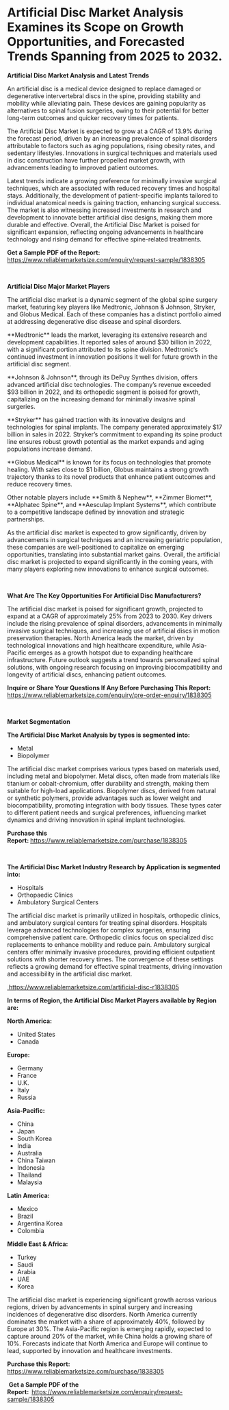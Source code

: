 <p><h1>Artificial Disc Market Analysis Examines its Scope on Growth Opportunities, and Forecasted Trends Spanning from 2025 to 2032.</h1></p><p><strong>Artificial Disc Market Analysis and Latest Trends</strong></p>
<p><p>An artificial disc is a medical device designed to replace damaged or degenerative intervertebral discs in the spine, providing stability and mobility while alleviating pain. These devices are gaining popularity as alternatives to spinal fusion surgeries, owing to their potential for better long-term outcomes and quicker recovery times for patients.</p><p>The Artificial Disc Market is expected to grow at a CAGR of 13.9% during the forecast period, driven by an increasing prevalence of spinal disorders attributable to factors such as aging populations, rising obesity rates, and sedentary lifestyles. Innovations in surgical techniques and materials used in disc construction have further propelled market growth, with advancements leading to improved patient outcomes.</p><p>Latest trends indicate a growing preference for minimally invasive surgical techniques, which are associated with reduced recovery times and hospital stays. Additionally, the development of patient-specific implants tailored to individual anatomical needs is gaining traction, enhancing surgical success. The market is also witnessing increased investments in research and development to innovate better artificial disc designs, making them more durable and effective. Overall, the Artificial Disc Market is poised for significant expansion, reflecting ongoing advancements in healthcare technology and rising demand for effective spine-related treatments.</p></p>
<p><strong>Get a Sample PDF of the Report:&nbsp;</strong> <a href="https://www.reliablemarketsize.com/enquiry/request-sample/1838305?utm_campaign=2782&utm_medium=2&utm_source=Github&utm_content=ia&utm_term=13042025&utm_id=artificial-disc">https://www.reliablemarketsize.com/enquiry/request-sample/1838305</a></p>
<p>&nbsp;</p>
<p><strong>Artificial Disc Major Market Players</strong></p>
<p><p>The artificial disc market is a dynamic segment of the global spine surgery market, featuring key players like Medtronic, Johnson & Johnson, Stryker, and Globus Medical. Each of these companies has a distinct portfolio aimed at addressing degenerative disc disease and spinal disorders.</p><p>**Medtronic** leads the market, leveraging its extensive research and development capabilities. It reported sales of around $30 billion in 2022, with a significant portion attributed to its spine division. Medtronic’s continued investment in innovation positions it well for future growth in the artificial disc segment.</p><p>**Johnson & Johnson**, through its DePuy Synthes division, offers advanced artificial disc technologies. The company’s revenue exceeded $93 billion in 2022, and its orthopedic segment is poised for growth, capitalizing on the increasing demand for minimally invasive spinal surgeries.</p><p>**Stryker** has gained traction with its innovative designs and technologies for spinal implants. The company generated approximately $17 billion in sales in 2022. Stryker’s commitment to expanding its spine product line ensures robust growth potential as the market expands and aging populations increase demand.</p><p>**Globus Medical** is known for its focus on technologies that promote healing. With sales close to $1 billion, Globus maintains a strong growth trajectory thanks to its novel products that enhance patient outcomes and reduce recovery times.</p><p>Other notable players include **Smith & Nephew**, **Zimmer Biomet**, **Alphatec Spine**, and **Aesculap Implant Systems**, which contribute to a competitive landscape defined by innovation and strategic partnerships.</p><p>As the artificial disc market is expected to grow significantly, driven by advancements in surgical techniques and an increasing geriatric population, these companies are well-positioned to capitalize on emerging opportunities, translating into substantial market gains. Overall, the artificial disc market is projected to expand significantly in the coming years, with many players exploring new innovations to enhance surgical outcomes.</p></p>
<p>&nbsp;</p>
<p><strong>What Are The Key Opportunities For Artificial Disc Manufacturers?</strong></p>
<p><p>The artificial disc market is poised for significant growth, projected to expand at a CAGR of approximately 25% from 2023 to 2030. Key drivers include the rising prevalence of spinal disorders, advancements in minimally invasive surgical techniques, and increasing use of artificial discs in motion preservation therapies. North America leads the market, driven by technological innovations and high healthcare expenditure, while Asia-Pacific emerges as a growth hotspot due to expanding healthcare infrastructure. Future outlook suggests a trend towards personalized spinal solutions, with ongoing research focusing on improving biocompatibility and longevity of artificial discs, enhancing patient outcomes.</p></p>
<p><strong>Inquire or Share Your Questions If Any Before Purchasing This Report:</strong> <a href="https://www.reliablemarketsize.com/enquiry/pre-order-enquiry/1838305?utm_campaign=2782&utm_medium=2&utm_source=Github&utm_content=ia&utm_term=13042025&utm_id=artificial-disc">https://www.reliablemarketsize.com/enquiry/pre-order-enquiry/1838305</a></p>
<p>&nbsp;</p>
<p><strong>Market Segmentation</strong></p>
<p><strong>The Artificial Disc Market Analysis by types is segmented into:</strong></p>
<p><ul><li>Metal</li><li>Biopolymer</li></ul></p>
<p><p>The artificial disc market comprises various types based on materials used, including metal and biopolymer. Metal discs, often made from materials like titanium or cobalt-chromium, offer durability and strength, making them suitable for high-load applications. Biopolymer discs, derived from natural or synthetic polymers, provide advantages such as lower weight and biocompatibility, promoting integration with body tissues. These types cater to different patient needs and surgical preferences, influencing market dynamics and driving innovation in spinal implant technologies.</p></p>
<p><strong>Purchase this Report:&nbsp;</strong><a href="https://www.reliablemarketsize.com/purchase/1838305?utm_campaign=2782&utm_medium=2&utm_source=Github&utm_content=ia&utm_term=13042025&utm_id=artificial-disc">https://www.reliablemarketsize.com/purchase/1838305</a></p>
<p>&nbsp;</p>
<p><strong>The Artificial Disc Market Industry Research by Application is segmented into:</strong></p>
<p><ul><li>Hospitals</li><li>Orthopaedic Clinics</li><li>Ambulatory Surgical Centers</li></ul></p>
<p><p>The artificial disc market is primarily utilized in hospitals, orthopedic clinics, and ambulatory surgical centers for treating spinal disorders. Hospitals leverage advanced technologies for complex surgeries, ensuring comprehensive patient care. Orthopedic clinics focus on specialized disc replacements to enhance mobility and reduce pain. Ambulatory surgical centers offer minimally invasive procedures, providing efficient outpatient solutions with shorter recovery times. The convergence of these settings reflects a growing demand for effective spinal treatments, driving innovation and accessibility in the artificial disc market.</p></p>
<p><a href="https://www.reliablemarketsize.com/artificial-disc-r1838305?utm_campaign=2782&utm_medium=2&utm_source=Github&utm_content=ia&utm_term=13042025&utm_id=artificial-disc">&nbsp;https://www.reliablemarketsize.com/artificial-disc-r1838305</a></p>
<p><strong>In terms of Region, the Artificial Disc Market Players available by Region are:</strong></p>
<p>
    <p> <strong> North America: </strong>
        <ul>
            <li>United States</li>
            <li>Canada</li>
        </ul>
        </p> 
    <p> <strong> Europe: </strong>
        <ul>
            <li>Germany</li>
            <li>France</li>
            <li>U.K.</li>
            <li>Italy</li>
            <li>Russia</li>
        </ul>
        </p> 
    <p> <strong> Asia-Pacific: </strong>
        <ul>
            <li>China</li>
            <li>Japan</li>
            <li>South Korea</li>
            <li>India</li>
            <li>Australia</li>
            <li>China Taiwan</li>
            <li>Indonesia</li>
            <li>Thailand</li>
            <li>Malaysia</li>
        </ul>
        </p> 
    <p> <strong> Latin America: </strong>
        <ul>
            <li>Mexico</li>
            <li>Brazil</li>
            <li>Argentina Korea</li>
            <li>Colombia</li>
        </ul>
        </p> 
    <p> <strong> Middle East & Africa: </strong>
        <ul>
            <li>Turkey</li>
            <li>Saudi</li>
            <li>Arabia</li>
            <li>UAE</li>
            <li>Korea</li>
        </ul>
    </p>
    </p>
<p><p>The artificial disc market is experiencing significant growth across various regions, driven by advancements in spinal surgery and increasing incidences of degenerative disc disorders. North America currently dominates the market with a share of approximately 40%, followed by Europe at 30%. The Asia-Pacific region is emerging rapidly, expected to capture around 20% of the market, while China holds a growing share of 10%. Forecasts indicate that North America and Europe will continue to lead, supported by innovation and healthcare investments.</p></p>
<p><strong>Purchase this Report: </strong><a href="https://www.reliablemarketsize.com/purchase/1838305?utm_campaign=2782&utm_medium=2&utm_source=Github&utm_content=ia&utm_term=13042025&utm_id=artificial-disc">https://www.reliablemarketsize.com/purchase/1838305</a></p>
<p>&nbsp;<strong>Get a Sample PDF of the Report:&nbsp;&nbsp;</strong><a href="https://www.reliablemarketsize.com/enquiry/request-sample/1838305?utm_campaign=2782&utm_medium=2&utm_source=Github&utm_content=ia&utm_term=13042025&utm_id=artificial-disc">https://www.reliablemarketsize.com/enquiry/request-sample/1838305</a></p>
<p><strong></strong></p>
<p><p></p><p></p><p></p></p>